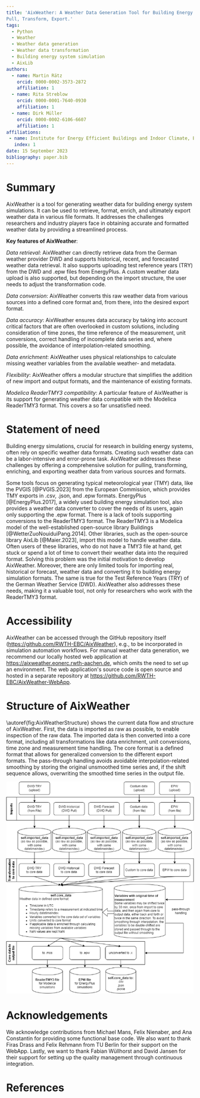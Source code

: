 ```yaml
---
title: 'AixWeather: A Weather Data Generation Tool for Building Energy System Simulations. 
Pull, Transform, Export.'
tags:
  - Python
  - Weather
  - Weather data generation
  - Weather data transformation
  - Building energy system simulation
  - AixLib
authors:
  - name: Martin Rätz
    orcid: 0000-0002-3573-2872
    affiliation: 1
  - name: Rita Streblow
    orcid: 0000-0001-7640-0930
    affiliation: 1
  - name: Dirk Müller
    orcid: 0000-0002-6106-6607
    affiliation: 1
affiliations:
 - name: Institute for Energy Efficient Buildings and Indoor Climate, E.ON Energy Research Center, RWTH Aachen University, Germany
   index: 1
date: 15 September 2023
bibliography: paper.bib
---
```


# Summary

AixWeather is a tool for generating weather data for building energy system simulations. 
It can be used to retrieve, format, enrich, and ultimately export weather data in various file formats.
It addresses the challenges researchers and industry players face in obtaining accurate and 
formatted weather data by providing a streamlined process.

**Key features of AixWeather**:

*Data retrieval*: AixWeather can directly retrieve data from the German weather provider DWD and supports historical, recent, and forecasted weather data retrieval. It also supports uploading test reference years (TRY) from the DWD and .epw files from EnergyPlus. A custom weather data upload is also supported, but depending on the import structure, the user needs to adjust the transformation code.

*Data conversion*: AixWeather converts this raw weather data from various sources into a defined core format and, from there, into the desired export format.

*Data accuracy*: AixWeather ensures data accuracy by taking into account critical factors that are 
often overlooked in custom solutions, including consideration of time zones, 
the time reference of the measurement, unit conversions, correct handling of incomplete data series 
and, where possible, the avoidance of interpolation-related smoothing.

*Data enrichment*: AixWeather uses physical relationships to calculate missing weather variables
from the available weather- and metadata.

*Flexibility*: AixWeather offers a modular structure that simplifies the addition of new import and
output formats, and the maintenance of existing formats.

*Modelica ReaderTMY3 compatibility*: A particular feature of AixWeather is its support for generating weather data compatible with the Modelica ReaderTMY3 format. This covers a so far unsatisfied need.

# Statement of need

Building energy simulations, crucial for research in building energy systems, 
often rely on specific weather data formats. Creating such weather data can be a 
labor-intensive and error-prone task. AixWeather addresses these challenges by offering 
a comprehensive solution for pulling, transforming, enriching, and exporting weather data from 
various sources and formats.

Some tools focus on generating typical meteorological year (TMY) data, like the PVGIS [@PVGIS.2023] from the European Commission, which provides TMY exports in .csv, .json, and .epw formats.
EnergyPlus [@EnergyPlus.2017], a widely used building energy simulation tool, also provides a 
weather data converter to cover the needs of its users, again only supporting the .epw format.
There is a lack of tools supporting conversions to the ReaderTMY3 format.
The ReaderTMY3 is a Modelica model of the well-established open-source library Buildings
[@WetterZuoNouiduiPang.2014].
Other libraries, such as the open-source library AixLib [@Maier.2023], import this model
to handle weather data.
Often users of these libraries, who do not have a TMY3 file at hand, get stuck or spend a lot of time to convert their weather data into the required format.
Solving this problem was the initial motivation to develop AixWeather.
Moreover, there are only limited tools for importing real, historical or 
forecast, weather data and converting it to building energy simulation formats.
The same is true for the Test Reference Years (TRY) of the German Weather Service (DWD). 
AixWeather also addresses these needs, making it a valuable tool, not only for researchers who work with the ReaderTMY3 format.

[//]: # (AixWeather is regularly used by users of the open-source library AixLib. Due to the )
[//]: # (recent open source release and the lack of a citable reference, there has yet to be a citation.)

# Accessibility

AixWeather can be accessed through the GitHub repository itself (https://github.com/RWTH-EBC/AixWeather), e.g., to be incorporated in simulation automation workflows.
For manual weather data generation, we recommend our locally hosted web application at 
https://aixweather.eonerc.rwth-aachen.de, which omits the need to set up an environment.
The web application's source code is open source and hosted in a separate repository at 
https://github.com/RWTH-EBC/AixWeather-WebApp.

# Structure of AixWeather

\autoref{fig:AixWeatherStructure} shows the current data flow and structure of AixWeather. 
First, the data is imported as raw as possible, to enable inspection of the raw data. 
The imported data is then converted into a core format, including all transformations like data 
enrichment, unit conversions, time zone and measurement time handling.
The core format is a defined format that allows for generalized conversion to the different export 
formats. 
The pass-through handling avoids avoidable interpolation-related smoothing by storing the original 
unsmoothed time series and, if the shift sequence allows, overwriting the smoothed time series 
in the output file.

![Data flow and structure of AixWeather.\label{fig:AixWeatherStructure}](Overview_WeatherTool_Joss.png)

# Acknowledgements

We acknowledge contributions from Michael Mans, Felix Nienaber, and Ana Constantin for providing 
some functional base code.
We also want to thank Firas Drass and Felix Rehmann from TU Berlin for their support on the WebApp.
Lastly, we want to thank Fabian Wüllhorst and David Jansen for their support for setting up the 
quality management through continuous integration.

# References